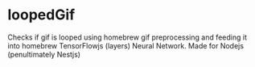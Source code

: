 # loopedGif
Checks if gif is looped using homebrew gif preprocessing and feeding it into homebrew TensorFlowjs (layers) Neural Network. Made for Nodejs (penultimately Nestjs)
